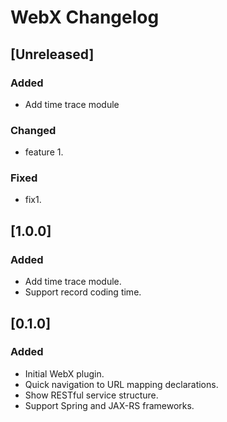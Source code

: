 <!-- Keep a Changelog guide -> https://keepachangelog.com -->

# WebX Changelog

## [Unreleased]
### Added
- Add time trace module

### Changed
- feature 1.

### Fixed
- fix1.

## [1.0.0]
### Added
- Add time trace module.
- Support record coding time. 

## [0.1.0]
### Added
- Initial WebX plugin.
- Quick navigation to URL mapping declarations.
- Show RESTful service structure.
- Support Spring and JAX-RS frameworks.  
